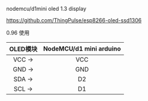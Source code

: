 nodemcu/d1mini oled 1.3 display 

https://github.com/ThingPulse/esp8266-oled-ssd1306



0.96 使用

| OLED模块 | NodeMCU/d1 mini arduino| 
| :----: | :----:  |
| VCC ->| VCC | 
| GND ->| GND | 
| SDA ->| D2 | 
| SCL ->| D1 | 
